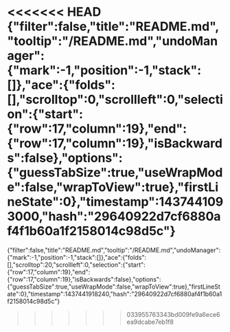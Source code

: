 <<<<<<< HEAD
{"filter":false,"title":"README.md","tooltip":"/README.md","undoManager":{"mark":-1,"position":-1,"stack":[]},"ace":{"folds":[],"scrolltop":0,"scrollleft":0,"selection":{"start":{"row":17,"column":19},"end":{"row":17,"column":19},"isBackwards":false},"options":{"guessTabSize":true,"useWrapMode":false,"wrapToView":true},"firstLineState":0},"timestamp":1437441093000,"hash":"29640922d7cf6880af4f1b60a1f2158014c98d5c"}
=======
{"filter":false,"title":"README.md","tooltip":"/README.md","undoManager":{"mark":-1,"position":-1,"stack":[]},"ace":{"folds":[],"scrolltop":20,"scrollleft":0,"selection":{"start":{"row":17,"column":19},"end":{"row":17,"column":19},"isBackwards":false},"options":{"guessTabSize":true,"useWrapMode":false,"wrapToView":true},"firstLineState":0},"timestamp":1437441918240,"hash":"29640922d7cf6880af4f1b60a1f2158014c98d5c"}
>>>>>>> 033955763343bd009fe9a6ece6ea9dcabe7eb1f8
